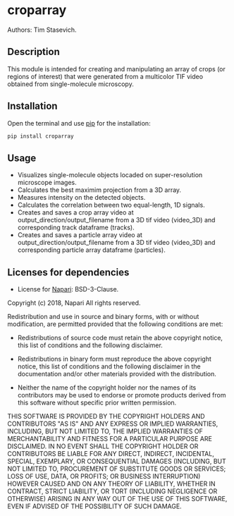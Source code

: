# croparray
Authors: Tim Stasevich.

## Description
This module is intended for creating and manipulating an array of crops (or regions of interest) that were generated from a multicolor TIF video obtained from single-molecule microscopy.

## Installation

Open the terminal and use [pip](https://pip.pypa.io/en/stable/) for the installation:
```bash
pip install croparray
```

## Usage
* Visualizes single-molecule objects locaded on super-resolution microscope images.
* Calculates the best maximim projection from a 3D array.
* Measures intensity on the detected objects.
* Calculates the correlation between two equal-length, 1D signals.
* Creates and saves a crop array video at output_direction/output_filename from a 3D tif video (video_3D) and corresponding track dataframe (tracks).
* Creates and saves a particle array video at output_direction/output_filename from a 3D tif video (video_3D) and corresponding particle array dataframe (particles). 


## Licenses for dependencies
- License for [Napari](https://github.com/napari/napari): BSD-3-Clause.

Copyright (c) 2018, Napari
All rights reserved.

Redistribution and use in source and binary forms, with or without
modification, are permitted provided that the following conditions are met:

* Redistributions of source code must retain the above copyright notice, this
  list of conditions and the following disclaimer.

* Redistributions in binary form must reproduce the above copyright notice,
  this list of conditions and the following disclaimer in the documentation
  and/or other materials provided with the distribution.

* Neither the name of the copyright holder nor the names of its
  contributors may be used to endorse or promote products derived from
  this software without specific prior written permission.

THIS SOFTWARE IS PROVIDED BY THE COPYRIGHT HOLDERS AND CONTRIBUTORS "AS IS"
AND ANY EXPRESS OR IMPLIED WARRANTIES, INCLUDING, BUT NOT LIMITED TO, THE
IMPLIED WARRANTIES OF MERCHANTABILITY AND FITNESS FOR A PARTICULAR PURPOSE ARE
DISCLAIMED. IN NO EVENT SHALL THE COPYRIGHT HOLDER OR CONTRIBUTORS BE LIABLE
FOR ANY DIRECT, INDIRECT, INCIDENTAL, SPECIAL, EXEMPLARY, OR CONSEQUENTIAL
DAMAGES (INCLUDING, BUT NOT LIMITED TO, PROCUREMENT OF SUBSTITUTE GOODS OR
SERVICES; LOSS OF USE, DATA, OR PROFITS; OR BUSINESS INTERRUPTION) HOWEVER
CAUSED AND ON ANY THEORY OF LIABILITY, WHETHER IN CONTRACT, STRICT LIABILITY,
OR TORT (INCLUDING NEGLIGENCE OR OTHERWISE) ARISING IN ANY WAY OUT OF THE USE
OF THIS SOFTWARE, EVEN IF ADVISED OF THE POSSIBILITY OF SUCH DAMAGE.

<!-- 
<img src= https://github.com/MunskyGroup/FISH_Processing/raw/main/docs/code_architecture.png alt="drawing" width="1200"/>
 -->